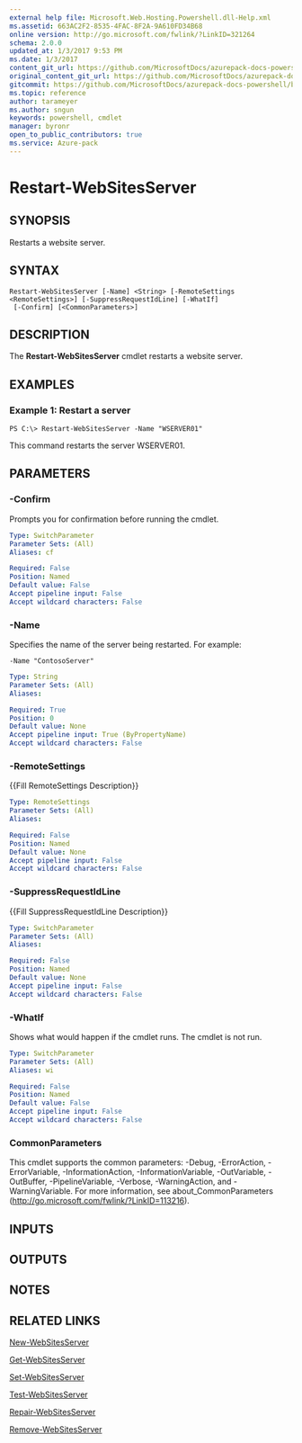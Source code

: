 ```yaml
---
external help file: Microsoft.Web.Hosting.Powershell.dll-Help.xml
ms.assetid: 663AC2F2-8535-4FAC-8F2A-9A610FD34B68
online version: http://go.microsoft.com/fwlink/?LinkID=321264
schema: 2.0.0
updated_at: 1/3/2017 9:53 PM
ms.date: 1/3/2017
content_git_url: https://github.com/MicrosoftDocs/azurepack-docs-powershell/blob/master/AzurePack-cmdlets/Websites/v1.0/Restart-WebSitesServer.md
original_content_git_url: https://github.com/MicrosoftDocs/azurepack-docs-powershell/blob/master/AzurePack-cmdlets/Websites/v1.0/Restart-WebSitesServer.md
gitcommit: https://github.com/MicrosoftDocs/azurepack-docs-powershell/blob/9b04ebf7a96dfac95b0cdb4f6ad2c39512dc39eb/AzurePack-cmdlets/Websites/v1.0/Restart-WebSitesServer.md
ms.topic: reference
author: tarameyer
ms.author: sngun
keywords: powershell, cmdlet
manager: byronr
open_to_public_contributors: true
ms.service: Azure-pack
---
```


# Restart-WebSitesServer

## SYNOPSIS
Restarts a website server.

## SYNTAX

```
Restart-WebSitesServer [-Name] <String> [-RemoteSettings <RemoteSettings>] [-SuppressRequestIdLine] [-WhatIf]
 [-Confirm] [<CommonParameters>]
```

## DESCRIPTION
The **Restart-WebSitesServer** cmdlet restarts a website server.

## EXAMPLES

### Example 1: Restart a server
```
PS C:\> Restart-WebSitesServer -Name "WSERVER01"
```

This command restarts the server WSERVER01.

## PARAMETERS

### -Confirm
Prompts you for confirmation before running the cmdlet.

```yaml
Type: SwitchParameter
Parameter Sets: (All)
Aliases: cf

Required: False
Position: Named
Default value: False
Accept pipeline input: False
Accept wildcard characters: False
```

### -Name
Specifies the name of the server being restarted.
For example:

`-Name "ContosoServer"`

```yaml
Type: String
Parameter Sets: (All)
Aliases: 

Required: True
Position: 0
Default value: None
Accept pipeline input: True (ByPropertyName)
Accept wildcard characters: False
```

### -RemoteSettings
{{Fill RemoteSettings Description}}

```yaml
Type: RemoteSettings
Parameter Sets: (All)
Aliases: 

Required: False
Position: Named
Default value: None
Accept pipeline input: False
Accept wildcard characters: False
```

### -SuppressRequestIdLine
{{Fill SuppressRequestIdLine Description}}

```yaml
Type: SwitchParameter
Parameter Sets: (All)
Aliases: 

Required: False
Position: Named
Default value: None
Accept pipeline input: False
Accept wildcard characters: False
```

### -WhatIf
Shows what would happen if the cmdlet runs.
The cmdlet is not run.

```yaml
Type: SwitchParameter
Parameter Sets: (All)
Aliases: wi

Required: False
Position: Named
Default value: False
Accept pipeline input: False
Accept wildcard characters: False
```

### CommonParameters
This cmdlet supports the common parameters: -Debug, -ErrorAction, -ErrorVariable, -InformationAction, -InformationVariable, -OutVariable, -OutBuffer, -PipelineVariable, -Verbose, -WarningAction, and -WarningVariable. For more information, see about_CommonParameters (http://go.microsoft.com/fwlink/?LinkID=113216).

## INPUTS

## OUTPUTS

## NOTES

## RELATED LINKS

[New-WebSitesServer](xref:Websites/v1.0/New-WebSitesServer.md)

[Get-WebSitesServer](xref:Websites/v1.0/Get-WebSitesServer.md)

[Set-WebSitesServer](xref:Websites/v1.0/Set-WebSitesServer.md)

[Test-WebSitesServer](xref:Websites/v1.0/Test-WebSitesServer.md)

[Repair-WebSitesServer](xref:Websites/v1.0/Repair-WebSitesServer.md)

[Remove-WebSitesServer](xref:Websites/v1.0/Remove-WebSitesServer.md)


